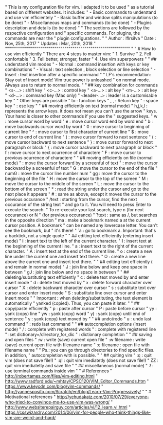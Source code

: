 " This is my configuration file for vim. I adapted it to be used
" as a tutorial based on different websites. It includes:
"  - Basic commands to understand and use vim efficientely
"  - Basic buffer and window splits manipulations (to be done)
"  - Miscellaneous maps and commands (to be done)
"  - Plugins description and details (to be done)
"
"  The sections are followed by the respective configuration and
"  specific commands. For plugins, the commands are near the 
"  plugin configurations.
"
" Author  : lflrsilva
" Date    : Nov, 25th, 2017
" Updates : Mar, 20th, 2018
"
"""""""""""""""""""""""""""""""""""""""""""""""""""""""""""""""
"
" # How to use vim efficiently
" There are 4 steps to master vim:
" 1. Survive
" 2. Fell confortable
" 3. Fell better, stronger, faster
" 4. Use vim superpowers
"
" ## understand vim modes
" - Normal : command insertion with keys or key combinations
" - Visual : text selection <v>, block selection <c-v> or line selection <V>
" - Insert : text insertion after a specific command
"
" LF's recommendation: Stay out of insert mode! Vim true power is unleashed
" on normal mode. Always use <esc> to return to normal mode.
"
" ## key combination for commands
" <s-...>      : shift key
" <c-...>      : control key
" <a-...>      : alt key
" <m-...>      : alt key
" <d-...>      : command key (Mac only)
" <leader-...> : leader is a customisable key
"
" Other keys are possible
" <F1> to <F12>           : function keys
" <cr>, <enter>, <return> : Return key
" <space>                 : space key
" <esc>                   : esc key
"
" ## moving efficiently on text (normal mode)
" h,j,k,l : represents the arrow keys. It does not mean you can't use the arrow
"           keys. Your hand is closer to other commands if you use the
"           suggested keys.
" w  : move cursor word by word
" e  : move cursor word end by word end
" b  : move backwards cursor word by word
" 0  : move cursor to beginning of current line 
" ^  : move cursor to first character of current line
" $  : move cursor to end of current line
" )  : move cursor forward to next sentence
" (  : move cursor backward to next sentence
" }  : move cursor forward to next paragraph or block
" {  : move cursor backward to next paragraph or block
" f<char> : move cursor to next ocurrence of <char> charactere
" F<char> : move cursor to previous ocurrence of <char> charactere
"
" ## moving efficiently on file (normal mode)
" <c-f> : move the cursor forward by a screenful of text
" <c-b> : move the cursor backward by a screenful of text
" G     : move the cursor to the end of the file
" numG  : move the cursor line number num
" gg    : move the cursor to the beginning of the file
" H     : move the cursor to the top of the screen
" M     : move the cursor to the middle of the screen
" L     : move the cursor to the bottom of the screen
" *     : read the string under the cursor and go to the next place it appears
" #     : same as above, except it moves the cursor to the previous occurance
" /text : starting from the cursor, find the next occurance of the string text
"         and go to it. You will need to press Enter to execute the search.
"         To re-execute your last search, type n (for next occurance) or N
"         (for previous occurance)
" ?text : same as /, but searches in the opposite direction
" ma    : make a bookmark named a at the current cursor position. A bookmark
"         can be named any lowercase letter. You can't see the bookmark, but
"         it's there!
" `a    : go to bookmark a. Important: that's a backtick, not a single quote
"
" ## editing text efficiently (entering insert mode)
" i : insert text to the left of the current character.
" I : insert text at the beginning of the current line.
" a : insert text to the right of the current character.
" A	: insert text at the end of the current line.
" o : create a new line under the current one and insert text there.
" O : create a new line above the current one and insert text there.
"
" ## editing text efficiently ( and remain in normal mode)
" J  : join line below and keep one space in between
" gJ : join line below and no space in between
"
" ## deleting/substituting text efficiently 
" c<command> : delete text moved by <command> and enter insert mode
" d<command> : delete text moved by <command>
" x          : delete forward character over cursor
" X          : delete backward character over cursor
" s          : substitute text over cursor and enter insert mode
" S          : substitute line over cursor and enter insert mode
"
" Important : when deleting/substituting, the text element is automatically
"             yanked (copied). Thus, you can paste it later.
"
" ## copy/paste efficiently
" p          : paste after cursor
" P          : paste before cursor
" yy         : yank (copy) line
" yw         : yank (copy) word
" y)         : yank (copy) until end of sentence
" y<command> : yank (copy) text moved by <command>
"
" ## undo/redo
" u     : undo last command
" <c-r> : redo last command
" 
" ## autocompletion options (insert mode)
" <c-n>/<c-p> : complete with registered words
" <c-x> <c-l> : complete with registered line
" :set dictionary=/directory_for_dic
" <c-x> <c-k> : dictionary completion
" 
" ## saving and open files
" :w          : write (save) current open file
" :w filename : write (save) current open file with filename name
" :e filename : open file with filename name
"
" Ps.: you can go through directories to find specific files. in addition,
"      autocompletion with <tab> is possible.
"
" ## quiting vim
" :q  : quit vim (does not save file!)
" :q! : quit vim imediatetly (does not save file!)
" ZZ  : quit vim imediatetly and save file
"
" ## miscellaneous (normal mode)
" :!<command> : use terminal commands inside vim
"
" # References
" http://robertames.com/files/vim-editing.html
" http://www.radford.edu/~mhtay/CPSC120/VIM_Editor_Commands.htm
" https://www.keycdn.com/blog/vim-commands/
" http://yannesposito.com/Scratch/en/blog/Learn-Vim-Progressively/
"
" # Motivational references
" http://yehudakatz.com/2010/07/29/everyone-who-tried-to-convince-me-to-use-vim-was-wrong/
" http://www.websiterepairguy.com/articles/vi/12_learn_vi.html
" https://csswizardry.com/2014/06/vim-for-people-who-think-things-like-vim-are-weird-and-hard/

